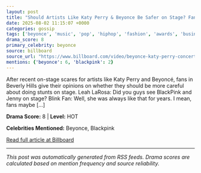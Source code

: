 ```yaml
---
layout: post
title: "Should Artists Like Katy Perry & Beyonce Be Safer on Stage? Fans Get Real About Concert Scares | Billboard News"
date: 2025-08-02 11:15:07 +0000
categories: gossip
tags: ['beyonce', 'music', 'pop', 'hiphop', 'fashion', 'awards', 'business', 'source-billboard', 'drama-hot']
drama_score: 8
primary_celebrity: beyonce
source: billboard
source_url: "https://www.billboard.com/video/beyonce-katy-perry-concert-scares-fans-stage-safety-stars/"
mentions: {'beyonce': 6, 'blackpink': 2}
---
```


After recent on-stage scares for artists like Katy Perry and Beyoncé, fans in Beverly Hills give their opinions on whether they should be more careful about doing stunts on stage. Leah LaRosa: Did you guys see BlackPink and Jenny on stage? Blink Fan: Well, she was always like that for years. I mean, fans maybe [&#8230;]

**Drama Score:** 8 | **Level:** HOT

**Celebrities Mentioned:** Beyonce, Blackpink

[Read full article at Billboard](https://www.billboard.com/video/beyonce-katy-perry-concert-scares-fans-stage-safety-stars/)

---
*This post was automatically generated from RSS feeds. Drama scores are calculated based on mention frequency and source reliability.*

